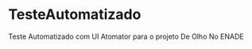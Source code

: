 TesteAutomatizado
=================

Teste Automatizado com UI Atomator para o projeto De Olho No ENADE

